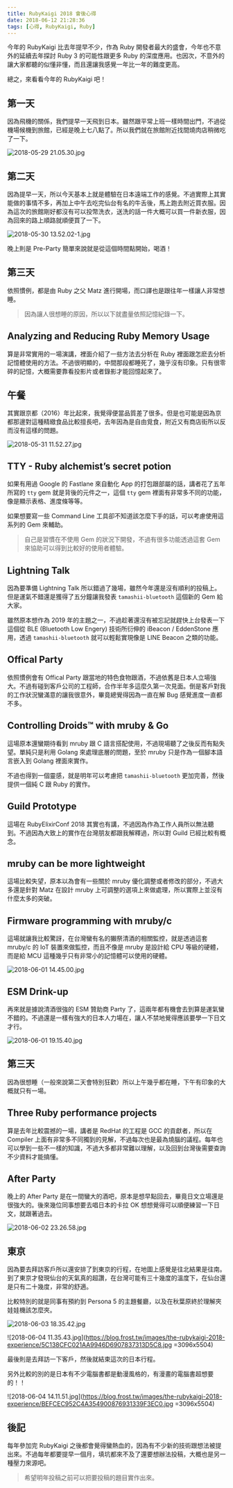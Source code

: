 ```yaml
---
title: RubyKaigi 2018 會後心得
date: 2018-06-12 21:28:36
tags: [心得, RubyKaigi, Ruby]
---
```


今年的 RubyKaigi 比去年提早不少，作為 Ruby 開發者最大的盛會，今年也不意外的延續去年探討 Ruby 3 的可能性跟更多 Ruby 的深度應用。也因次，不意外的讓大家都聽的似懂非懂，而且還讓我感覺一年比一年的難度更高。

總之，來看看今年的 RubyKaigi 吧！

<!-- more -->

## 第一天

因為飛機的關係，我們提早一天飛到日本。雖然跟平常上班一樣時間出門，不過從機場候機到旅館，已經是晚上七八點了。所以我們就在旅館附近找間燒肉店稍微吃了一下。

![2018-05-29 21.05.30.jpg](https://blog.frost.tw/images/the-rubykaigi-2018-experience/EE88DB6FB245BFAEC9D20ED81425CC10.jpg)

## 第二天

因為提早一天，所以今天基本上就是體驗在日本遠端工作的感覺。不過實際上其實能做的事情不多，再加上中午去吃完仙台有名的牛舌後，馬上跑去附近買衣服。因為這次的旅館剛好都沒有可以投幣洗衣，送洗的話一件大概可以買一件新衣服，因為回來的路上順路就順便買了一下。

![2018-05-30 13.52.02-1.jpg](https://blog.frost.tw/images/the-rubykaigi-2018-experience/95C6311914F56CD7F7A815208649A0CA.jpg)

晚上則是 Pre-Party 簡單來說就是從這個時間點開始，喝酒！

## 第三天

依照慣例，都是由 Ruby 之父 Matz 進行開場，而口譯也是跟往年一樣讓人非常想睡。

> 因為讓人很想睡的原因，所以以下就盡量依照記憶紀錄一下。

## Analyzing and Reducing Ruby Memory Usage

算是非常實用的一場演講，裡面介紹了一些方法去分析在 Ruby 裡面跟怎麽去分析記憶體使用的方法。不過很明顯的，中間那段都睡死了，幾乎沒有印象。只有很零碎的記憶，大概需要靠看投影片或者錄影才能回憶起來了。

## 午餐

其實跟京都（2016）年比起來，我覺得便當品質差了很多。但是也可能是因為京都那邊對這種精緻食品比較擅長吧，去年因為是自由覓食，附近又有商店街所以反而沒有這樣的問題。

![2018-05-31 11.52.27.jpg](https://blog.frost.tw/images/the-rubykaigi-2018-experience/10B903ACACBB43486711ACACFEFEA2FD.jpg)

## TTY - Ruby alchemist’s secret potion

如果有用過 Google 的 Fastlane 來自動化 App 的打包跟部屬的話，講者花了五年所寫的 `tty` gem 就是背後的元件之一，這個 `tty` gem 裡面有非常多不同的功能，像是顯示表格、進度條等等。

如果想要寫一些 Command Line 工具卻不知道該怎麼下手的話，可以考慮使用這系列的 Gem 來輔助。

> 自己是習慣在不使用 Gem 的狀況下開發，不過有很多功能透過這套 Gem 來協助可以得到比較好的使用者體驗。

## Lightning Talk

因為要準備 Lightning Talk 所以錯過了幾場，雖然今年還是沒有順利的投稿上。但是運氣不錯還是獲得了五分鐘讓我發表 `tamashii-bluetooth` 這個新的 Gem 給大家。

雖然原本想作為 2019 年的主題之一，不過趁著還沒有被忘記就趕快上台發表一下這個從 BLE (Bluetooth Low Engery) 技術所衍伸的 iBeacon / EddenStone 應用，透過 `tamashii-bluetooth` 就可以輕鬆實現像是 LINE Beacon 之類的功能。

## Offical Party

依照慣例會有 Offical Party 跟當地的特色食物跟酒，不過依舊是日本人立場強大。不過有碰到客戶公司的工程師，合作半年多這麼久第一次見面。倒是客戶對我的工作狀況蠻滿意的讓我很意外，畢竟總覺得因為一直在解 Bug 感覺進度一直都不多。

## Controlling Droids™ with mruby & Go

這場原本還蠻期待看到 mruby 跟 C 語言搭配使用，不過現場聽了之後反而有點失望。單純只是利用 Golang 來處理底層的問題，至於 mruby 只是作為一個腳本語言嵌入到 Golang 裡面來實作。

不過也得到一個靈感，就是明年可以考慮把 `tamashii-bluetooth` 更加完善，然後提供一個純 C 跟 Ruby 的實作。

## Guild Prototype

這場在 RubyElixirConf 2018 其實也有講，不過因為作為工作人員所以無法聽到。不過因為大致上的實作在台灣朋友都跟我解釋過，所以對 Guild 已經比較有概念。

## mruby can be more lightweight

這場比較失望，原本以為會有一些關於 mruby 優化調整或者修改的部分，不過大多還是針對 Matz 在設計 mruby 上可調整的選項上來做處理，所以實際上並沒有什麼太多的突破。

## Firmware programming with mruby/c

這場就讓我比較驚訝，在台灣蠻有名的獺祭清酒的相關監控，就是透過這套 mruby/c 的 IoT 裝置來做監控，而且不像是 mruby 是設計給 CPU 等級的硬體，而是給 MCU 這種幾乎只有非常小的記憶體可以使用的硬體。

![2018-06-01 14.45.00.jpg](https://blog.frost.tw/images/the-rubykaigi-2018-experience/13538EFCE8A9329EBB787B50C63CA73B.jpg)

## ESM Drink-up

再來就是據說清酒很強的 ESM 贊助商 Party 了，這兩年都有機會去到算是運氣蠻不錯的。不過還是一樣有強大的日本人力場在，讓人不禁地覺得應該要學一下日文才行。

![2018-06-01 19.15.40.jpg](https://blog.frost.tw/images/the-rubykaigi-2018-experience/DB871BE6142FE005F2C5170398539BBA.jpg)

## 第三天

因為很想睡（一般來說第二天會特別狂歡）所以上午幾乎都在睡，下午有印象的大概就只有一場。

## Three Ruby performance projects

算是去年比較震撼的一場，講者是 RedHat 的工程是 GCC 的貢獻者，所以在 Compiler 上面有非常多不同獨到的見解，不過每次也是最為燒腦的議程。每年也可以學到一些不一樣的知識，不過大多都非常難以理解，以及回到台灣後需要查詢不少資料才能搞懂。

## After Party

晚上的 After Party 是在一間蠻大的酒吧，原本是想早點回去，畢竟日文立場還是很強大的。後來幾位同事想要去唱日本的卡拉 OK 想想覺得可以順便練習一下日文，就跟著過去。

![2018-06-02 23.26.58.jpg](https://blog.frost.tw/images/the-rubykaigi-2018-experience/ED4E33737BF002BDF65739EAB77D58B5.jpg)

## 東京

因為要去拜訪客戶所以還安排了到東京的行程，在地圖上感覺是往北結果是往南。到了東京才發現仙台的天氣真的超讚，在台灣可能有三十幾度的溫度下，在仙台還是只有二十幾度，非常的舒適。

比較特別的就是同事有預約到 Persona 5 的主題餐廳，以及在秋葉原終於理解夾娃娃機該怎麼夾。

![2018-06-03 18.35.42.jpg](https://blog.frost.tw/images/the-rubykaigi-2018-experience/F87A7CB27AB13B8B604F16B071BA7CEC.jpg)

![2018-06-04 11.35.43.jpg](https://blog.frost.tw/images/the-rubykaigi-2018-experience/5C138CFC021AA9946D6907837313D5C8.jpg =3096x5504)

最後則是去拜訪一下客戶，然後就結束這次的日本行程。

另外比較的別的是日本有不少電腦書都是動漫風格的，有漫畫的電腦書超想要的！！

![2018-06-04 14.11.51.jpg](https://blog.frost.tw/images/the-rubykaigi-2018-experience/BEFCEC952C4A354900876931339F3EC0.jpg =3096x5504)

## 後記

每年參加完 RubyKaigi 之後都會覺得蠻熱血的，因為有不少新的技術跟想法被提出來。不過每年都要提早一個月，填坑都來不及了還要想辦法投稿，大概也是另一種壓力來源吧。

> 希望明年投稿之前可以把要投稿的題目實作出來。
